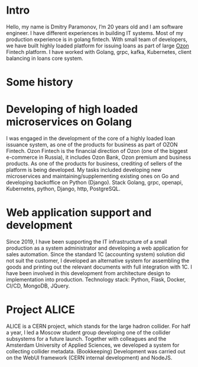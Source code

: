 
# Intro

Hello, my name is Dmitry Paramonov, I’m 20 years old and I am software engineer. I have different experiences in building IT systems. Most of my production experience is in golang fintech. With small team of developers, we have built highly loaded platform for issuing loans as part of large [Ozon](https://ozon.ru/) Fintech platform. I have worked with Golang, grpc, kafka, Kubernetes, client balancing in loans core system.


# Some history

# Developing of high loaded microservices on Golang

I was engaged in the development of the core of a highly loaded loan issuance system, as one of the products for business as part of OZON Fintech. Ozon Fintech is the financial direction of Ozon (one of the biggest e-commerce in Russia), it includes Ozon Bank, Ozon premium and business products. As one of the products for business, crediting of sellers of the platform is being developed. My tasks included developing new microservices and maintaining/supplementing existing ones on Go and developing backoffice on Python (Django). Stack Golang, grpc, openapi, Kubernetes, python, Django, http, PostgreSQL.

# Web application support and development

Since 2019, I have been supporting the IT infrastructure of a small production as a system administrator and developing a web application for sales automation. Since the standard 1C (accounting system) solution did not suit the customer, I developed an alternative system for assembling the goods and printing out the relevant documents with full integration with 1C. I have been involved in this development from architecture design to implementation into production. Technology stack: Python, Flask, Docker, CI/CD, MongoDB, JQuery.

# Project ALICE

ALICE is a CERN project, which stands for the large hadron collider. For half a year, I led a Moscow student group developing one of the collider subsystems for a future launch. Together with colleagues and the Amsterdam University of Applied Sciences, we developed a system for collecting collider metadata. (Bookkeeping) Development was carried out on the WebUI framework (CERN internal development) and NodeJS.
